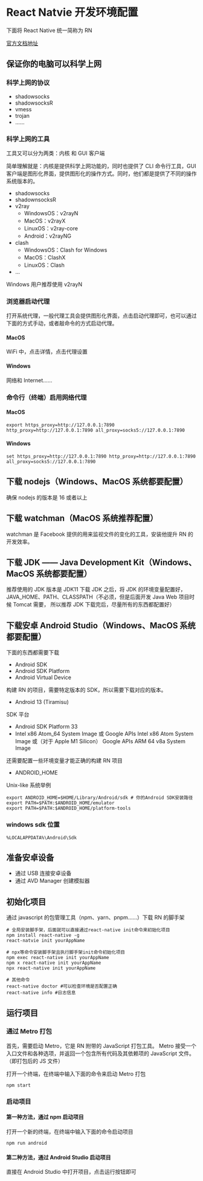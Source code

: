 # React Natvie 开发环境配置

下面将 React Native 统一简称为 RN

[官方文档地址](https://reactnative.dev/docs/environment-setup)

## 保证你的电脑可以科学上网

### 科学上网的协议

- shadowsocks
- shadowsocksR
- vmess
- trojan
- ……

### 科学上网的工具

工具又可以分为两类：内核 和 GUI 客户端

简单理解就是：内核是提供科学上网功能的，同时也提供了 CLI 命令行工具，GUI 客户端是图形化界面，提供图形化的操作方式。同时，他们都是提供了不同的操作系统版本的。

- shadowsocks
- shadownsocksR
- v2ray
  - WindowsOS：v2rayN
  - MacOS：v2rayX
  - LinuxOS：v2ray-core
  - Android：v2rayNG
- clash
  - WindowsOS：Clash for Windows
  - MacOS：ClashX
  - LinuxOS：Clash
- …

Windows 用户推荐使用 v2rayN

### 浏览器启动代理

打开系统代理，一般代理工具会提供图形化界面，点击启动代理即可，也可以通过下面的方式手动，或者敲命令的方式启动代理。

#### MacOS

WiFi 中，点击详情，点击代理设置

#### Windows

网络和 Internet……

### 命令行（终端）启用网络代理

#### MacOS

```shell
export https_proxy=http://127.0.0.1:7890 http_proxy=http://127.0.0.1:7890 all_proxy=socks5://127.0.0.1:7890
```

#### Windows

```shell
set https_proxy=http://127.0.0.1:7890 http_proxy=http://127.0.0.1:7890 all_proxy=socks5://127.0.0.1:7890
```

## 下载 nodejs（Windows、MacOS 系统都要配置）

确保 nodejs 的版本是 16 或者以上

## 下载 watchman（MacOS 系统推荐配置）

watchman 是 Facebook 提供的用来监视文件的变化的工具，安装他提升 RN 的开发效率。

## 下载 JDK —— Java Development Kit（Windows、MacOS 系统都要配置）

推荐使用的 JDK 版本是 JDK11
下载 JDK 之后，将 JDK 的环境变量配置好，JAVA_HOME、PATH、CLASSPATH（不必须，但是后面开发 Java Web 项目时候 Tomcat 需要， 所以推荐 JDK 下载完后，尽量所有的东西都配置好）

## 下载安卓 Android Studio（Windows、MacOS 系统都要配置）

下面的东西都需要下载

- Android SDK
- Android SDK Platform
- Android Virtual Device

构建 RN 的项目，需要特定版本的 SDK，所以需要下载对应的版本。

- Android 13 (Tiramisu)

SDK 平台

- Android SDK Platform 33
- Intel x86 Atom_64 System Image 或 Google APIs Intel x86 Atom System Image 或（对于 Apple M1 Silicon） Google APIs ARM 64 v8a System Image

还需要配置一些环境变量才能正确的构建 RN 项目

- ANDROID_HOME

Unix-like 系统举例

```shell
export ANDROID_HOME=$HOME/Library/Android/sdk # 你的Android SDK安装路径
export PATH=$PATH:$ANDROID_HOME/emulator
export PATH=$PATH:$ANDROID_HOME/platform-tools
```

### windows sdk 位置

```shell
%LOCALAPPDATA%\Android\Sdk
```

## 准备安卓设备

- 通过 USB 连接安卓设备
- 通过 AVD Manager 创建模拟器

## 初始化项目

通过 javascript 的包管理工具（npm、yarn、pnpm……）下载 RN 的脚手架

```shell
# 全局安装脚手架，后面就可以直接通过react-native init命令来初始化项目
npm install react-native -g
react-natvie init yourAppName

# npx等命令安装脚手架且执行脚手架init命令初始化项目
npm exec react-native init yourAppName
npm x react-native init yourAppName
npx react-native init yourAppName

# 其他命令
react-native doctor #可以检查环境是否配置正确
react-native info #日志信息
```

## 运行项目

### 通过 Metro 打包

首先，需要启动 Metro，它是 RN 附带的 JavaScript 打包工具。 Metro 接受一个入口文件和各种选项，并返回一个包含所有代码及其依赖项的 JavaScript 文件。（即打包后的 JS 文件）

打开一个终端，在终端中输入下面的命令来启动 Metro 打包

```shell
npm start
```

### 启动项目

#### 第一种方法，通过 npm 启动项目

打开一个新的终端，在终端中输入下面的命令启动项目

```shell
npm run android
```

#### 第二种方法，通过 Android Studio 启动项目

直接在 Android Studio 中打开项目，点击运行按钮即可
